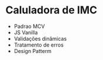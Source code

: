 # Caluladora de IMC
  - Padrao MCV
  - JS Vanilla
  - Validações dinâmicas
  - Tratamento de erros
  - Design Patterm